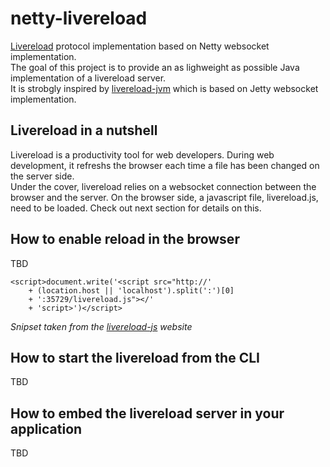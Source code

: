 netty-livereload
================

[Livereload](http://livereload.com/) protocol implementation based on Netty websocket implementation.  
The goal of this project is to provide an as lighweight as possible Java implementation of a livereload server.  
It is strobgly inspired by [livereload-jvm](https://github.com/davidB/livereload-jvm) which is based on Jetty websocket implementation.  

Livereload in a nutshell
----------------
Livereload is a productivity tool  for web developers. During web development, it refreshs the browser each time a file has been changed on the server side.  
Under the cover, livereload relies on a websocket connection between the browser and the server. On the browser side, a javascript file, livereload.js, need to be loaded. Check out next section for details on this.


How to enable reload in the browser
--------------
TBD

    <script>document.write('<script src="http://'
        + (location.host || 'localhost').split(':')[0]
        + ':35729/livereload.js"></'
        + 'script>')</script>

*Snipset taken from the [livereload-js](https://github.com/livereload/livereload-js) website*


How to start the livereload from the CLI
------------------
TBD

How to embed the livereload server in your application
--------------------------
TBD


